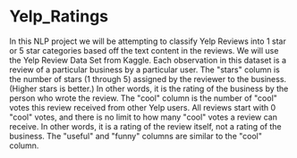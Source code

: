 # Yelp_Ratings
In this NLP project we will be attempting to classify Yelp Reviews into 1 star or 5 star categories based off the text content in the reviews.
We will use the Yelp Review Data Set from Kaggle.
Each observation in this dataset is a review of a particular business by a particular user.
The "stars" column is the number of stars (1 through 5) assigned by the reviewer to the business. (Higher stars is better.) In other words, it is the rating of the business by the person who wrote the review.
The "cool" column is the number of "cool" votes this review received from other Yelp users.
All reviews start with 0 "cool" votes, and there is no limit to how many "cool" votes a review can receive. In other words, it is a rating of the review itself, not a rating of the business.
The "useful" and "funny" columns are similar to the "cool" column.
